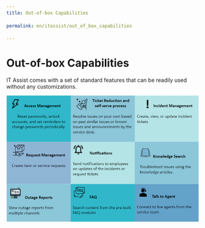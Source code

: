 ```yaml
---
title: Out-of-box Capabilities

permalink: en/itassist/out_of_box_capabilities

---
```


# Out-of-box Capabilities

IT Assist comes with a set of standard features that can be readily used without any customizations.

![Standard Feature](images/en/itassist/standard-features.png)



